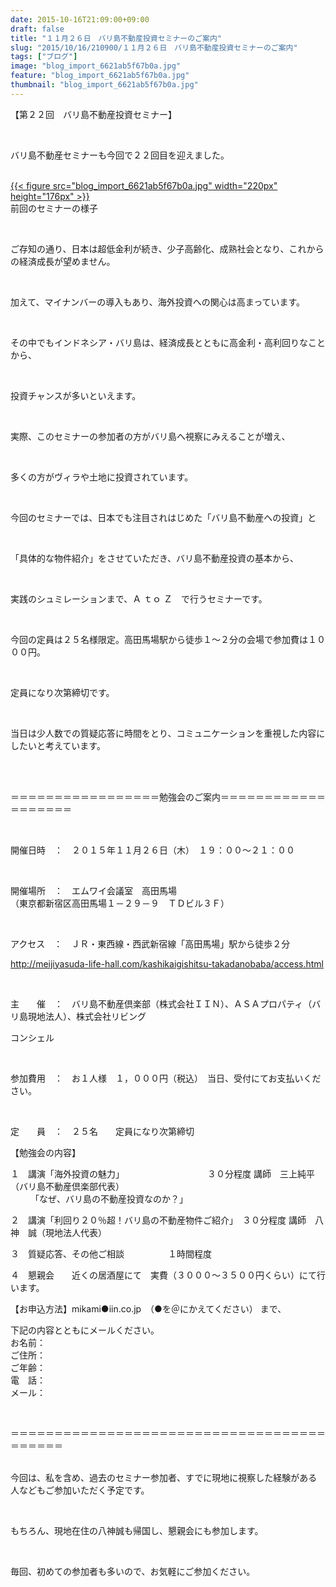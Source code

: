 ```yaml
---
date: 2015-10-16T21:09:00+09:00
draft: false
title: "１１月２６日　バリ島不動産投資セミナーのご案内"
slug: "2015/10/16/210900/１１月２６日　バリ島不動産投資セミナーのご案内"
tags: ["ブログ"]
image: "blog_import_6621ab5f67b0a.jpg"
feature: "blog_import_6621ab5f67b0a.jpg"
thumbnail: "blog_import_6621ab5f67b0a.jpg"
---
```

<p>【第２２回　バリ島不動産投資セミナー】</p><br/><p>バリ島不動産セミナーも今回で２２回目を迎えました。</p><p><br/><a href="blog_import_6621ab6079a92.jpg">{{< figure src="blog_import_6621ab5f67b0a.jpg" width="220px" height="176px" >}}</a><br/>前回のセミナーの様子</p><br/><p>ご存知の通り、日本は超低金利が続き、少子高齢化、成熟社会となり、これからの経済成長が望めません。</p><br/><p>加えて、マイナンバーの導入もあり、海外投資への関心は高まっています。</p><br/><p>その中でもインドネシア・バリ島は、経済成長とともに高金利・高利回りなことから、</p><br/><p>投資チャンスが多いといえます。</p><br/><p>実際、このセミナーの参加者の方がバリ島へ視察にみえることが増え、</p><br/><p>多くの方がヴィラや土地に投資されています。</p><br/><p>今回のセミナーでは、日本でも注目されはじめた「バリ島不動産への投資」と</p><br/><p>「具体的な物件紹介」をさせていただき、バリ島不動産投資の基本から、</p><br/><p>実践のシュミレーションまで、Ａ ｔｏ Ｚ　で行うセミナーです。</p><br/><p>今回の定員は２５名様限定。高田馬場駅から徒歩１～２分の会場で参加費は１０００円。</p><br/><p>定員になり次第締切です。</p><br/><p> 当日は少人数での質疑応答に時間をとり、コミュニケーションを重視した内容にしたいと考えています。</p><br/><br/><p> ＝＝＝＝＝＝＝＝＝＝＝＝＝＝＝＝＝勉強会のご案内＝＝＝＝＝＝＝＝＝＝＝＝＝＝＝＝＝＝＝</p><br/><p>開催日時　：　２０１５年１１月２６日（木）　１９：００～２１：００</p><br/><p>開催場所　：　エムワイ会議室　高田馬場<br/> （東京都新宿区高田馬場１－２９－９　ＴＤビル３Ｆ）</p><br/><p>アクセス　：　ＪＲ・東西線・西武新宿線「高田馬場」駅から徒歩２分</p><p><a href="access.html">http://meijiyasuda-life-hall.com/kashikaigishitsu-takadanobaba/access.html</a></p><br/><p>主　　催　：　バリ島不動産倶楽部（株式会社ＩＩＮ）、ＡＳＡプロパティ（バリ島現地法人）、株式会社リビング</p><p>コンシェル</p><br/><p>参加費用　：　お１人様　１，０００円（税込）　当日、受付にてお支払いください。</p><br/><p>定　　員　：　２５名　　定員になり次第締切</p><p> </p><p>【勉強会の内容】</p><p>１　講演「海外投資の魅力」　　　　　　　　　　３０分程度 講師　三上純平（バリ島不動産倶楽部代表）<br/>　　 「なぜ、バリ島の不動産投資なのか？」</p><p>２　講演「利回り２０％超！バリ島の不動産物件ご紹介」　３０分程度 講師　八神　誠（現地法人代表）</p><p>３　質疑応答、その他ご相談　　　　　１時間程度</p><p>４　懇親会　　近くの居酒屋にて　実費（３０００～３５００円くらい）にて行います。</p><p> </p><p>【お申込方法】mikami●iin.co.jp　（●を＠にかえてください） まで、</p><p>下記の内容とともにメールください。<br/>お名前：<br/>ご住所：<br/>ご年齢：<br/> 電　話：<br/>メール：</p><br/><p>＝＝＝＝＝＝＝＝＝＝＝＝＝＝＝＝＝＝＝＝＝＝＝＝＝＝＝＝＝＝＝＝＝＝＝＝＝＝＝＝＝＝</p><p><br/>今回は、私を含め、過去のセミナー参加者、すでに現地に視察した経験がある人などもご参加いただく予定です。</p><br/><p>もちろん、現地在住の八神誠も帰国し、懇親会にも参加します。</p><br/><p>毎回、初めての参加者も多いので、お気軽にご参加ください。</p><br/>

